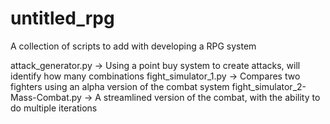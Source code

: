 # untitled_rpg

A collection of scripts to add with developing a RPG system

attack_generator.py -> Using a point buy system to create attacks, will identify how many combinations
fight_simulator_1.py -> Compares two fighters using an alpha version of the combat system
fight_simulator_2-Mass-Combat.py -> A streamlined version of the combat, with the ability to do multiple iterations